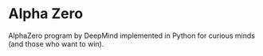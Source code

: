 # Alpha Zero

AlphaZero program by DeepMind implemented in Python for curious minds (and those who want to win).
